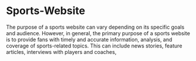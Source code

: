 # Sports-Website
The purpose of a sports website can vary depending on its specific goals and audience.  However, in general, the primary purpose of a sports website is to provide fans with timely  and accurate information, analysis, and coverage of sports-related topics. This can include  news stories, feature articles, interviews with players and coaches, 
